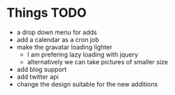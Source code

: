 Things TODO
===========

* a drop down menu for adds
* add a calendar as a cron job
* make the gravatar loading lighter
    - I am prefering lazy loading with jquery
    - alternatively we can take pictures of smaller size
* add blog support
* add twitter api
* change the design suitable for the new additions
